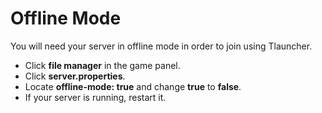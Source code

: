 # Offline Mode

You will need your server in offline mode in order to join using Tlauncher.

- Click **file manager** in the game panel.
- Click **server.properties**.
- Locate **offline-mode: true** and change **true** to **false**.
- If your server is running, restart it.
